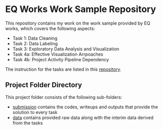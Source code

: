 # EQ Works Work Sample Repository

This repository contains my work on the work sample provided by EQ works, which covers the following aspects:  
- Task 1: Data Cleaning  
- Task 2: Data Labeling  
- Task 3: Exploratory Data Analysis and Visualization  
- Task 4a: Effective Visualization Arrpoaches
- Task 4b: Project Activity Pipeline Dependency  

The instruction for the tasks are listed in this [repository](https://gist.github.com/woozyking/f1d50e1fe1b3bf52e3748bc280cf941f).

## Project Folder Directory
This project folder consists of the following sub-folders:  
- [submission](https://github.com/georgecctang/eqworks_work_sample/tree/master/submission) contains the codes, writeups and outputs that provide the solution to every task  
- [data](https://github.com/georgecctang/eqworks_work_sample/tree/master/data) contains provided raw data along with the interim data derived from the tasks  
